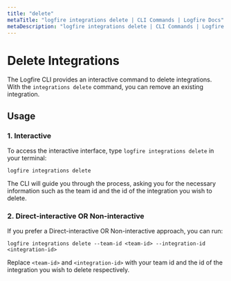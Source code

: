 ```yaml
---
title: "delete"
metaTitle: "logfire integrations delete | CLI Commands | Logfire Docs"
metaDescription: "logfire integrations delete | CLI Commands | Logfire Docs"
---
```


# Delete Integrations

The Logfire CLI provides an interactive command to delete integrations. With the `integrations delete` command, you can remove an existing integration.

## Usage

### 1. Interactive

To access the interactive interface, type `logfire integrations delete` in your terminal:

```terminal
logfire integrations delete
```

The CLI will guide you through the process, asking you for the necessary information such as the team id and the id of the integration you wish to delete.

### 2. Direct-interactive OR Non-interactive

If you prefer a Direct-interactive OR Non-interactive approach, you can run:

```terminal
logfire integrations delete --team-id <team-id> --integration-id <integration-id>  
```

Replace `<team-id>` and `<integration-id>` with your team id and the id of the integration you wish to delete respectively.